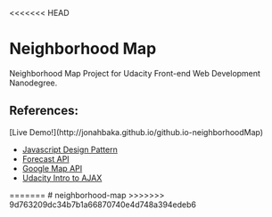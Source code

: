 <<<<<<< HEAD
<h1>Neighborhood Map</h1>
<p>Neighborhood Map Project for Udacity Front-end Web Development Nanodegree.</p>
<h2>References:</h2>
[Live Demo!](http://jonahbaka.github.io/github.io-neighborhoodMap)
<ul>
	<li><a href = "https://www.udacity.com/course/ud989">Javascript Design Pattern</a></li>
	<li><a href="https://developer.forecast.io/">Forecast API</a></li>
	<li><a href="https://developers.google.com/maps/documentation/javascript/tutorial">Google Map API</a></li>
	<li><a href="https://www.udacity.com/course/ud110">Udacity Intro to AJAX</a></li>
</ul>
=======
# neighborhood-map
>>>>>>> 9d763209dc34b7b1a66870740e4d748a394edeb6

